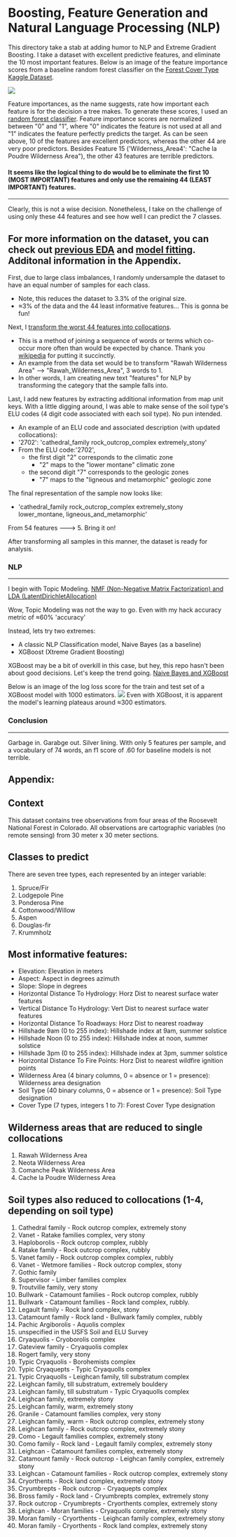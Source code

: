# Boosting, Feature Generation and Natural Language Processing (NLP)

This directory take a stab at adding humor to NLP and Extreme Gradient Boosting. I take a dataset with excellent predictive features, and eliminate the 10 most important features. Below is an image of the feature importance scores from a baseline random forest classifier on the [Forest Cover Type Kaggle Dataset](https://www.kaggle.com/uciml/forest-cover-type-dataset). 

![](images/feature_importances.png?raw=true)

Feature importances, as the name suggests, rate how important each feature is for the decision a tree makes. To generate these scores, I used an [random forest classifier](Feature_Importances.ipynb). Feature importance scores are normalized between "0" and "1", where "0" indicates the feature is not used at all and "1" indicates the feature perfectly predicts the target. As can be seen above, 10 of the features are excellent predictors, whereas the other 44 are very poor predictors. Besides Feature 15 ('Wilderness_Area4': "Cache la Poudre Wilderness Area"), the other 43 features are terrible predictors. 

#### It seems like the logical thing to do would be to eliminate the first 10 (MOST IMPORTANT) features and only use the remaining 44 (LEAST IMPORTANT) features.  

-----

Clearly, this is not a wise decision. Nonetheless, I take on the challenge of using only these 44 features and see how well I can predict the 7 classes. 

For more information on the dataset, you can check out [previous EDA](https://github.com/adamszabunio/Forest_Cover_Type/tree/master/EDA) and [model fitting](https://github.com/adamszabunio/Forest_Cover_Type/tree/master/Random_Forests). Additonal information in the Appendix.
-------

First, due to large class imbalances, I randomly undersample the dataset to have an equal number of samples for each class. 
- Note, this reduces the dataset to 3.3% of the original size. 
- ≈3% of the data and the 44 least informative features... This is gonna be fun!

Next, I [transform the worst 44 features into collocations](Feature_Reduction.ipynb). 
- This is a method of joining a sequence of words or terms which co-occur more often than would be expected by chance. Thank you [wikipedia](https://en.wikipedia.org/wiki/Collocation_extraction) for putting it succinctly. 
- An example from the data set would be to transform "Rawah Wilderness Area" --> "Rawah_Wilderness_Area", 3 words to 1. 
- In other words, I am creating new text "features" for NLP by transforming the category that the sample falls into. 

Last, I add new features by extracting additional information from map unit keys. With a little digging around, I was able to make sense of the soil type's ELU codes (4 digit code associated with each soil type). No pun intended.
- An example of an ELU code and associated description (with updated collocations):
- '2702': 'cathedral_family rock_outcrop_complex extremely_stony'
- From the ELU code:'2702', 
    - the first digit "2" corresponds to the climatic zone
        - "2" maps to the "lower montane" climatic zone
    - the second digit "7" corresponds to the geologic zones
        - "7" maps to the "ligneous and metamorphic" geologic zone

The final representation of the sample now looks like: 
- 'cathedral_family rock_outcrop_complex extremely_stony lower_montane, ligneous_and_metamorphic'

From 54 features ---> 5. Bring it on!

After transforming all samples in this manner, the dataset is ready for analysis. 

### NLP
--------
I begin with Topic Modeling. [NMF (Non-Negative Matrix Factorization) and LDA (LatentDirichletAllocation)](NMF_LDA.ipynb)

Wow, Topic Modeling was not the way to go. Even with my hack accuracy metric of ≈60% 'accuracy'

Instead, lets try two extremes:
- A classic NLP Classification model, Naive Bayes (as a baseline)
- XGBoost (Xtreme Gradient Boosting) 

XGBoost may be a bit of overkill in this case, but hey, this repo hasn't been about good decisions. Let's keep the trend going. [Naive Bayes and XGBoost](Naive_Boosting.ipynb)

Below is an image of the log loss score for the train and test set of a XGBoost model with 1000 estimators.
![](images/train_test_deviance.png?raw=true)
Even with XGBoost, it is apparent the model's learning plateaus around ≈300 estimators. 

### Conclusion
---------------

Garbage in. Garabge out. Silver lining.  With only 5 features per sample, and a vocabulary of 74 words, an f1 score of .60 for baseline models is not terrible. 


Appendix: 
--------
Context
-------
This dataset contains tree observations from four areas of the Roosevelt National Forest in Colorado. All observations are cartographic variables (no remote sensing) from 30 meter x 30 meter sections.

Classes to predict
------------
There are seven tree types, each represented by an integer variable:

1. Spruce/Fir 
2. Lodgepole Pine 
3. Ponderosa Pine 
4. Cottonwood/Willow 
5. Aspen 
6. Douglas-fir 
7. Krummholz

Most informative features:
------------------------
- Elevation: Elevation in meters 
- Aspect: Aspect in degrees azimuth 
- Slope: Slope in degrees 
- Horizontal Distance To Hydrology: Horz Dist to nearest surface water features 
- Vertical Distance To Hydrology: Vert Dist to nearest surface water features 
- Horizontal Distance To Roadways: Horz Dist to nearest roadway 
- Hillshade 9am (0 to 255 index): Hillshade index at 9am, summer solstice 
- Hillshade Noon (0 to 255 index): Hillshade index at noon, summer solstice 
- Hillshade 3pm (0 to 255 index): Hillshade index at 3pm, summer solstice 
- Horizontal Distance To Fire Points: Horz Dist to nearest wildfire ignition points 
- Wilderness Area (4 binary columns, 0 = absence or 1 = presence): Wilderness area designation 
- Soil Type (40 binary columns, 0 = absence or 1 = presence): Soil Type designation 
- Cover Type (7 types, integers 1 to 7): Forest Cover Type designation

Wilderness areas that are reduced to single collocations
------------------------
1. Rawah Wilderness Area 
2. Neota Wilderness Area 
3. Comanche Peak Wilderness Area 
4. Cache la Poudre Wilderness Area

Soil types also reduced to collocations (1-4, depending on soil type)
------------------

1. Cathedral family - Rock outcrop complex, extremely stony 
2. Vanet - Ratake families complex, very stony 
3. Haploborolis - Rock outcrop complex, rubbly 
4. Ratake family - Rock outcrop complex, rubbly 
5. Vanet family - Rock outcrop complex complex, rubbly 
6. Vanet - Wetmore families - Rock outcrop complex, stony 
7. Gothic family 
8. Supervisor - Limber families complex 
9. Troutville family, very stony 
10. Bullwark - Catamount families - Rock outcrop complex, rubbly 
11. Bullwark - Catamount families - Rock land complex, rubbly. 
12. Legault family - Rock land complex, stony 
13. Catamount family - Rock land - Bullwark family complex, rubbly 
14. Pachic Argiborolis - Aquolis complex 
15. unspecified in the USFS Soil and ELU Survey 
16. Cryaquolis - Cryoborolis complex 
17. Gateview family - Cryaquolis complex 
18. Rogert family, very stony 
19. Typic Cryaquolis - Borohemists complex 
20. Typic Cryaquepts - Typic Cryaquolls complex 
21. Typic Cryaquolls - Leighcan family, till substratum complex 
22. Leighcan family, till substratum, extremely bouldery 
23. Leighcan family, till substratum - Typic Cryaquolls complex 
24. Leighcan family, extremely stony 
25. Leighcan family, warm, extremely stony 
26. Granile - Catamount families complex, very stony 
27. Leighcan family, warm - Rock outcrop complex, extremely stony 
28. Leighcan family - Rock outcrop complex, extremely stony 
29. Como - Legault families complex, extremely stony 
30. Como family - Rock land - Legault family complex, extremely stony 
31. Leighcan - Catamount families complex, extremely stony 
32. Catamount family - Rock outcrop - Leighcan family complex, extremely stony 
33. Leighcan - Catamount families - Rock outcrop complex, extremely stony 
34. Cryorthents - Rock land complex, extremely stony 
35. Cryumbrepts - Rock outcrop - Cryaquepts complex 
36. Bross family - Rock land - Cryumbrepts complex, extremely stony 
37. Rock outcrop - Cryumbrepts - Cryorthents complex, extremely stony 
38. Leighcan - Moran families - Cryaquolls complex, extremely stony 
39. Moran family - Cryorthents - Leighcan family complex, extremely stony 
40. Moran family - Cryorthents - Rock land complex, extremely stony


